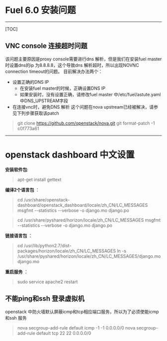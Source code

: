 # Fuel 6.0 安装问题

-----------------------------

[TOC]


## VNC console 连接超时问题
该问题主要原因是proxy console需要进行dns 解析，但是我们在安装fuel master时设置dns的ip 为8.8.8.8，这个导致dns 解析超时，所以出现NOVNC connection timeout的问题。 目前解决办法两个：

-  设置正确的DNS IP
	-  在安装fuel master的时候，正确设置DNS IP
	-  如果安装时，没有设置正确，请修改fuel master 中/etc/fuel/astute.yaml 中DNS_UPSTREAM字段
-  在连接vnc时，避免DNS 解析
这个问题在nova upstream已经被解决，请参见下列步骤获取该patch

>  git clone https://github.com/openstack/nova.git
>  git format-patch  -1 c0f773a61

-----------------------------
# openstack dashboard 中文设置

**安装软件包**:

> apt-get install gettext

**编译2个语言包** ：

> cd /usr/share/openstack-dashboard/openstack_dashboard/locale/zh_CN/LC_MESSAGES
> msgfmt --statistics --verbose -o django.mo django.po

> cd /usr/share/pyshared/horizon/locale/zh_CN/LC_MESSAGES
> msgfmt --statistics --verbose -o django.mo django.po

**链接语言包** ：

> cd /usr/lib/python2.7/dist-packages/horizon/locale/zh_CN/LC_MESSAGES
> ln -s /usr/share/pyshared/horizon/locale/zh_CN/LC_MESSAGES/django.mo django.mo

**重启服务** ：

> sudo service apache2 restart


## 不能ping和ssh 登录虚拟机

openstack 中防火墙默认屏蔽icmp和tcp相应端口服务，所以为了必须使能icmp和ssh 服务

> nova secgroup-add-rule default icmp -1 -1 0.0.0.0/0
> nova secgroup-add-rule default tcp 22 22 0.0.0.0/0
